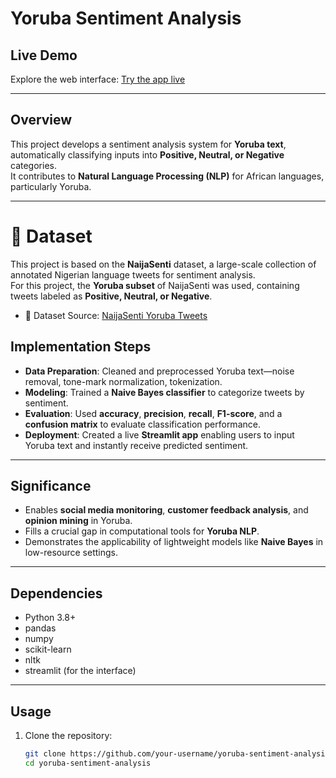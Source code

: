 # Yoruba Sentiment Analysis

##  Live Demo  
Explore the web interface: [Try the app live](https://hz2cjqpzvcoasnprapdkyc.streamlit.app/)  

---

##  Overview  
This project develops a sentiment analysis system for **Yoruba text**, automatically classifying inputs into **Positive, Neutral, or Negative** categories.  
It contributes to **Natural Language Processing (NLP)** for African languages, particularly Yoruba.  

---
# 📂 Dataset  
This project is based on the **NaijaSenti** dataset, a large-scale collection of annotated Nigerian language tweets for sentiment analysis.  
For this project, the **Yoruba subset** of NaijaSenti was used, containing tweets labeled as **Positive, Neutral, or Negative**.  

- 📌 Dataset Source: [NaijaSenti Yoruba Tweets](https://github.com/hausanlp/NaijaSenti/tree/main/data/annotated_tweets/yor)  

##  Implementation Steps  
- **Data Preparation**: Cleaned and preprocessed Yoruba text—noise removal, tone-mark normalization, tokenization.  
- **Modeling**: Trained a **Naive Bayes classifier** to categorize tweets by sentiment.  
- **Evaluation**: Used **accuracy**, **precision**, **recall**, **F1-score**, and a **confusion matrix** to evaluate classification performance.  
- **Deployment**: Created a live **Streamlit app** enabling users to input Yoruba text and instantly receive predicted sentiment.

---

##  Significance  
- Enables **social media monitoring**, **customer feedback analysis**, and **opinion mining** in Yoruba.  
- Fills a crucial gap in computational tools for **Yoruba NLP**.  
- Demonstrates the applicability of lightweight models like **Naive Bayes** in low-resource settings.

---

##  Dependencies  
- Python 3.8+  
- pandas  
- numpy  
- scikit-learn  
- nltk  
- streamlit (for the interface)

---

##  Usage  

1. Clone the repository:  
   ```bash
   git clone https://github.com/your-username/yoruba-sentiment-analysis.git
   cd yoruba-sentiment-analysis
